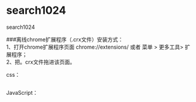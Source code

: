 # search1024
search1024

 <div>###离线chrome扩展程序（.crx文件）安装方式： </div>
 <div>1、打开chrome扩展程序页面 chrome://extensions/ 或者 菜单 > 更多工具> 扩展程序；</div>
 <div>2、把。crx文件拖进该页面。</div>



css：
```java  

```

JavaScript：
```java


```
